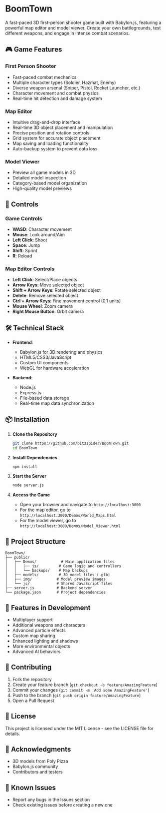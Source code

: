 # BoomTown

A fast-paced 3D first-person shooter game built with Babylon.js, featuring a powerful map editor and model viewer. Create your own battlegrounds, test different weapons, and engage in intense combat scenarios.

## 🎮 Game Features

### First Person Shooter
- Fast-paced combat mechanics
- Multiple character types (Soldier, Hazmat, Enemy)
- Diverse weapon arsenal (Sniper, Pistol, Rocket Launcher, etc.)
- Character movement and combat physics
- Real-time hit detection and damage system

### Map Editor
- Intuitive drag-and-drop interface
- Real-time 3D object placement and manipulation
- Precise position and rotation controls
- Grid system for accurate object placement
- Map saving and loading functionality
- Auto-backup system to prevent data loss

### Model Viewer
- Preview all game models in 3D
- Detailed model inspection
- Category-based model organization
- High-quality model previews

## 🎯 Controls

### Game Controls
- **WASD**: Character movement
- **Mouse**: Look around/Aim
- **Left Click**: Shoot
- **Space**: Jump
- **Shift**: Sprint
- **R**: Reload

### Map Editor Controls
- **Left Click**: Select/Place objects
- **Arrow Keys**: Move selected object
- **Shift + Arrow Keys**: Rotate selected object
- **Delete**: Remove selected object
- **Ctrl + Arrow Keys**: Fine movement control (0.1 units)
- **Mouse Wheel**: Zoom camera
- **Right Mouse Button**: Orbit camera

## 🛠️ Technical Stack

- **Frontend**:
  - Babylon.js for 3D rendering and physics
  - HTML5/CSS3/JavaScript
  - Custom UI components
  - WebGL for hardware acceleration

- **Backend**:
  - Node.js
  - Express.js
  - File-based data storage
  - Real-time map data synchronization

## 📦 Installation

1. **Clone the Repository**
   ```bash
   git clone https://github.com/bitzspider/BoomTown.git
   cd BoomTown
   ```

2. **Install Dependencies**
   ```bash
   npm install
   ```

3. **Start the Server**
   ```bash
   node server.js
   ```

4. **Access the Game**
   - Open your browser and navigate to `http://localhost:3000`
   - For the map editor, go to `http://localhost:3000/Demos/World_Maps.html`
   - For the model viewer, go to `http://localhost:3000/Demos/Model_Viewer.html`

## 📁 Project Structure

```
BoomTown/
├── public/
│   ├── Demos/           # Main application files
│   │   ├── js/         # Game logic and controllers
│   │   └── backups/    # Map backups
│   ├── models/         # 3D model files (.glb)
│   ├── img/           # Model preview images
│   └── js/            # Shared JavaScript files
├── server.js          # Backend server
└── package.json       # Project dependencies
```

## 🎨 Features in Development

- Multiplayer support
- Additional weapons and characters
- Advanced particle effects
- Custom map sharing
- Enhanced lighting and shadows
- More environmental objects
- Advanced AI behaviors

## 🤝 Contributing

1. Fork the repository
2. Create your feature branch (`git checkout -b feature/AmazingFeature`)
3. Commit your changes (`git commit -m 'Add some AmazingFeature'`)
4. Push to the branch (`git push origin feature/AmazingFeature`)
5. Open a Pull Request

## 📝 License

This project is licensed under the MIT License - see the LICENSE file for details.

## 🙏 Acknowledgments

- 3D models from Poly Pizza
- Babylon.js community
- Contributors and testers

## 🐛 Known Issues

- Report any bugs in the Issues section
- Check existing issues before creating a new one 